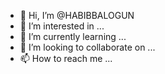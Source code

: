 - 👋 Hi, I’m @HABIBBALOGUN
- 👀 I’m interested in ...
- 🌱 I’m currently learning ...
- 💞️ I’m looking to collaborate on ...
- 📫 How to reach me ...

<!---
HABIBBALOGUN/HABIBBALOGUN is a ✨ special ✨ repository because its `README.md` (this file) appears on your GitHub profile.
You can click the Preview link to take a look at your changes.
--->
